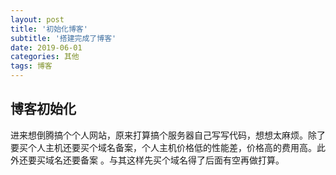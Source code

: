 ```yaml
---
layout: post
title: '初始化博客'
subtitle: '搭建完成了博客'
date: 2019-06-01
categories: 其他
tags: 博客
---
```


## 博客初始化

进来想倒腾搞个个人网站，原来打算搞个服务器自己写写代码，想想太麻烦。除了要买个人主机还要买个域名备案，个人主机价格低的性能差，价格高的费用高。此外还要买域名还要备案
。与其这样先买个域名得了后面有空再做打算。